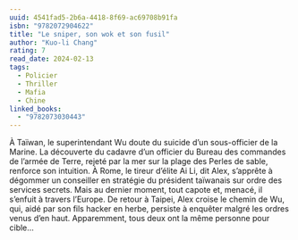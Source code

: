 ```yaml
---
uuid: 4541fad5-2b6a-4418-8f69-ac69708b91fa
isbn: "9782072904622"
title: "Le sniper, son wok et son fusil"
author: "Kuo-li Chang"
rating: 7
read_date: 2024-02-13
tags:
  - Policier
  - Thriller
  - Mafia
  - Chine
linked_books:
  - "9782073030443"
---
```


À Taïwan, le superintendant Wu doute du suicide d’un sous-officier de la Marine. La découverte du cadavre d’un officier du Bureau des commandes de l’armée de Terre, rejeté par la mer sur la plage des Perles de sable, renforce son intuition. À Rome, le tireur d’élite Ai Li, dit Alex, s’apprête à dégommer un conseiller en stratégie du président taïwanais sur ordre des services secrets. Mais au dernier moment, tout capote et, menacé, il s’enfuit à travers l’Europe. De retour à Taipei, Alex croise le chemin de Wu, qui, aidé par son fils hacker en herbe, persiste à enquêter malgré les ordres venus d’en haut. Apparemment, tous deux ont la même personne pour cible…
